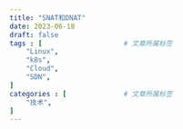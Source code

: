 ```yaml
---
title: "SNAT和DNAT"
date: 2023-06-18
draft: false
tags : [                    # 文章所属标签
    "Linux",
    "k8s",
    "Cloud",
    "SDN",
]
categories : [              # 文章所属标签
    "技术",
]
---
```



